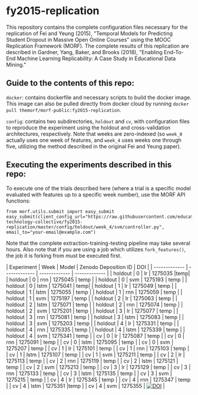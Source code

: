 # fy2015-replication
This repository contains the complete configuration files necessary for the replication of Fei and Yeung (2015), "Temporal Models for Predicting Student Dropout in Massive Open Online Courses" using the MOOC Replication Framework (MORF). The complete results of this replication are described in Gardner, Yang, Baker, and Brooks (2018), "Enabling End-To-End Machine Learning Replicability: A Case Study in Educational Data Mining."

## Guide to the contents of this repo:

`docker`: contains dockerfile and necessary scripts to build the docker image. This image can also be pulled directly from docker cloud by running `docker pull themorf/morf-public:fy2015-replication`.

`config`: contains two subdirectories, `holdout` and `cv`, with configuration files to reproduce the experiment using the holdout and cross-validation architectures, respectively. Note that weeks are zero-indexed (so `week_0` actually uses one week of features, and `week_4` uses weeks one through five, utilizing the method described in the original Fei and Yeung paper).

## Executing the experiments described in this repo:

To execute one of the trials described here (where a trial is a specific model evaluated with features up to a specific week number), use the MORF API functions:

```
from morf.utils.submit import easy_submit
easy_submit(client_config_url="https://raw.githubusercontent.com/educational-technology-collective/fy2015-replication/master/config/holdout/week_4/svm/controller.py", email_to="your-email@example.com")
```

Note that the complete extraction-training-testing pipeline may take several hours. Also note that if you are using a job which utilizes `fork_features()`, the job it is forking from must be executed first.


| Experiment | Week | Model | Zenodo Deposition ID | DOI | 
| ------------- | ------------- | ------------- | ------------- |
| holdout | 0 | lr  | 1275035 |temp|
| holdout | 0 | rnn | 1275045 | temp |
| holdout | 0 | svm | 1275193 | temp |
| holdout | 0 | lstm | 1275041 | temp|
| holdout | 1 | lr | 1275049 | temp |
| holdout | 1 | lstm | 1275055 | temp |
| holdout | 1 | rnn | 1275059 | temp |
| holdout | 1 | svm | 1275197 | temp |
| holdout | 2 | lr | 1275063 | temp |
| holdout | 2 | lstm | 1275071 | temp |
| holdout | 2 | rnn | 1275074 | temp |
| holdout | 2 | svm | 1275201 | temp |
| holdout | 3 | lr | 1275077 | temp |
| holdout | 3 | rnn | 1275081 | temp |
| holdout | 3 | lstm | 1275083 | temp |
| holdout | 3 | svm | 1275203 | temp |
| holdout | 4 | lr | 1275331 | temp |
| holdout | 4 | rnn | 1275335 | temp |
| holdout | 4 | lstm | 1275339 | temp |
| holdout | 4 | svm | 1275341 | temp |
| cv | 0 | lr | 1275087 | temp |
| cv | 0 | rnn | 1275091 | temp |
| cv | 0 | lstm | 1275095 | temp |
| cv | 0 | svm | 1275207 | temp |
| cv | 1 | lr | 1275101 | temp |
| cv | 1 | rnn | 1275103 | temp |
| cv | 1 | lstm | 1275107 | temp |
| cv | 1 | svm | 1275211 | temp |
| cv | 2 | lr | 1275113 | temp |
| cv | 2 | rnn | 1275119 | temp |
| cv | 2 | lstm | 1275121 | temp |
| cv | 2 | svm | 1275213 | temp |
| cv | 3 | lr | 1275129 | temp |
| cv | 3 | rnn | 1275133 | temp |
| cv | 3 | lstm | 1275135 | temp |
| cv | 3 | svm | 1275215 | temp |
| cv | 4 | lr | 1275345 | temp |
| cv | 4 | rnn | 1275347 | temp |
| cv | 4 | lstm | 1275351 |temp |
| cv | 4 | svm | 1275355 | [![DOI](https://zenodo.org/badge/DOI/10.5281/zenodo.1275355.svg)](https://doi.org/10.5281/zenodo.1275355) |



